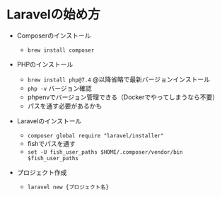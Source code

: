 # Laravelの始め方

- Composerのインストール

  - `brew install composer`

- PHPのインストール

  - `brew install php@7.4` @以降省略で最新バージョンインストール
  - `php -v` バージョン確認
  - phpenvでバージョン管理できる（Dockerでやってしまうなら不要）
  - パスを通す必要があるかも

- Laravelのインストール

  - `composer global require "laravel/installer"`
  - fishでパスを通す
  - `set -U fish_user_paths $HOME/.composer/vendor/bin $fish_user_paths`
  
- プロジェクト作成

  - `laravel new {プロジェクト名}`
